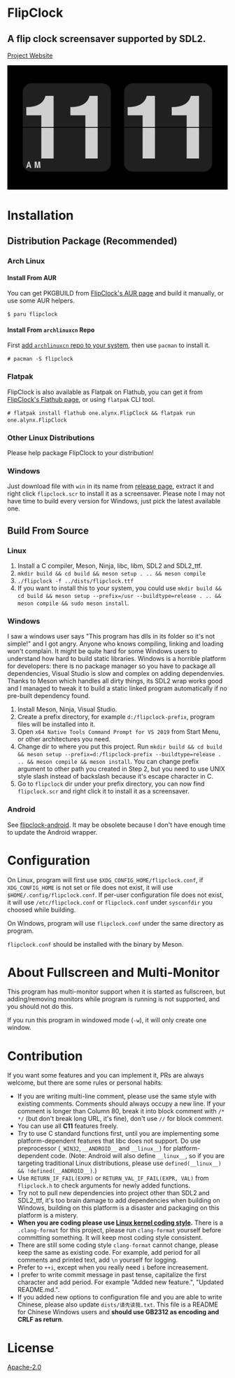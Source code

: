 FlipClock
=========

A flip clock screensaver supported by SDL2.
-------------------------------------------

[Project Website](https://flipclock.alynx.one)

![Screenshot](screenshot.png)

# Installation

## Distribution Package (Recommended)

### Arch Linux

#### Install From AUR

You can get PKGBUILD from [FlipClock's AUR page](https://aur.archlinux.org/packages/flipclock/) and build it manually, or use some AUR helpers.

```
$ paru flipclock
```

#### Install From `archlinuxcn` Repo

First [add `archlinuxcn` repo to your system](https://www.archlinuxcn.org/archlinux-cn-repo-and-mirror/), then use `pacman` to install it.

```
# pacman -S flipclock
```

### Flatpak

FlipClock is also available as Flatpak on Flathub, you can get it from [FlipClock's Flathub page](https://flathub.org/apps/details/one.alynx.FlipClock), or using `flatpak` CLI tool.

```
# flatpak install flathub one.alynx.FlipClock && flatpak run one.alynx.FlipClock
```

### Other Linux Distributions

Please help package FlipClock to your distribution!

### Windows

Just download file with `win` in its name from [release page](https://github.com/AlynxZhou/flipclock/releases/), extract it and right click `flipclock.scr` to install it as a screensaver. Please note I may not have time to build every version for Windows, just pick the latest available one.

## Build From Source

### Linux

1. Install a C compiler, Meson, Ninja, libc, libm, SDL2 and SDL2_ttf.
2. `mkdir build && cd build && meson setup . .. && meson compile`
3. `./flipclock -f ../dists/flipclock.ttf`
4. If you want to install this to your system, you could use `mkdir build && cd build && meson setup --prefix=/usr --buildtype=release . .. && meson compile && sudo meson install`.

### Windows

I saw a windows user says "This program has dlls in its folder so it's not simple!" and I got angry. Anyone who knows compiling, linking and loading won't complain. It might be quite hard for some Windows users to understand how hard to build static libraries. Windows is a horrible platform for developers: there is no package manager so you have to package all dependencies, Visual Studio is slow and complex on adding dependenvies. Thanks to Meson which handles all dirty things, its SDL2 wrap works good and I managed to tweak it to build a static linked program automatically if no pre-built dependency found.

1. Install Meson, Ninja, Visual Studio.
2. Create a prefix directory, for example `d:/flipclock-prefix`, program files will be installed into it.
3. Open `x64 Native Tools Command Prompt for VS 2019` from Start Menu, or other architectures you need.
4. Change dir to where you put this project. Run `mkdir build && cd build && meson setup --prefix=d:/flipclock-prefix --buildtype=release . .. && meson compile && meson install`. You can change prefix argument to other path you created in Step 2, but you need to use UNIX style slash instead of backslash because it's escape character in C.
5. Go to `flipclock` dir under your prefix directory, you can now find `flipclock.scr` and right click it to install it as a screensaver.

### Android

See [flipclock-android](https://github.com/AlynxZhou/flipclock-android/). It may be obsolete because I don't have enough time to update the Android wrapper.

# Configuration

On Linux, program will first use `$XDG_CONFIG_HOME/flipclock.conf`, if `XDG_CONFIG_HOME` is not set or file does not exist, it will use `$HOME/.config/flipclock.conf`. If per-user configuration file does not exist, it will use `/etc/flipclock.conf` or `flipclock.conf` under `sysconfdir` you choosed while building.

On Windows, program will use `flipclock.conf` under the same directory as program.

`flipclock.conf` should be installed with the binary by Meson.

# About Fullscreen and Multi-Monitor

This program has multi-monitor support when it is started as fullscreen, but adding/removing monitors while program is running is not supported, and you should not do this.

If you run this program in windowed mode (`-w`), it will only create one window.

# Contribution

If you want some features and you can implement it, PRs are always welcome, but there are some rules or personal habits:

- If you are writing multi-line comment, please use the same style with existing comments. Comments should always occupy a new line. If your comment is longer than Column 80, break it into block comment with `/* */` (but don't break long URL, it's fine), don't use `//` for block comment.
- You can use all **C11** features freely.
- Try to use C standard functions first, until you are implementing some platform-dependent features that libc does not support. Do use preprocessor (`_WIN32`, `__ANDROID__` and `__linux__`) for platform-dependent code. (Note: Android will also define `__linux__`, so if you are targeting traditional Linux distributions, please use `defined(__linux__) && !defined(__ANDROID__)`.)
- Use `RETURN_IF_FAIL(EXPR)` or `RETURN_VAL_IF_FAIL(EXPR, VAL)` from `flipclock.h` to check arguments for newly added functions.
- Try not to pull new dependencies into project other than SDL2 and SDL2_ttf, it's too brain damage to add dependencies when building on Windows, building on this platform is a disaster and packaging on this platform is a mistery.
- **When you are coding please use [Linux kernel coding style](https://www.kernel.org/doc/html/latest/process/coding-style.html).** There is a `.clang-format` for this project, please run `clang-format` yourself before committing something. It will keep most coding style consistent.
- There are still some coding style `clang-format` cannot change, please keep the same as existing code. For example, add period for all comments and printed text, add `\n` yourself for logging.
- Prefer to `++i`, except when you really need `i` before increasement.
- I prefer to write commit message in past tense, capitalize the first character and add period. For example "Added new feature.", "Updated README.md.".
- If you added new options to configuration file and you are able to write Chinese, please also update `dists/请先读我.txt`. This file is a README for Chinese Windows users and **should use GB2312 as encoding and CRLF as return**.

# License

[Apache-2.0](./LICENSE)
